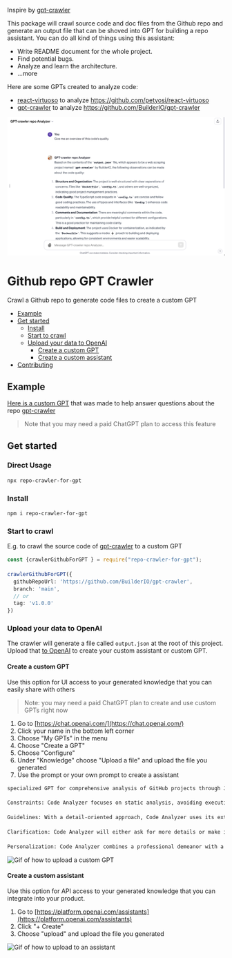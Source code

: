 Inspire by [gpt-crawler](https://github.com/BuilderIO/gpt-crawler)

This package will crawl source code and doc files from the Github repo and generate an output file that can be shoved into GPT for building a repo assistant. You can do all kind of things using this assistant:

- Write README document for the whole project.
- Find potential bugs.
- Analyze and learn the architecture.
- ...more

Here are some GPTs created to analyze code:

- [react-virtuoso](https://chat.openai.com/g/g-WOhTJGfKu-react-virtuoso-analyzer) to analyze https://github.com/petyosi/react-virtuoso
- [gpt-crawler](https://chat.openai.com/g/g-Cnxt38AbK-gpt-crawler-repo-analyzer) to analyze https://github.com/BuilderIO/gpt-crawler

![demo](https://github.com/FTAndy/gpt-crawler/blob/main/demo.png?raw=true)

# Github repo GPT Crawler <!-- omit from toc -->

Crawl a Github repo to generate code files to create a custom GPT

- [Example](#example)
- [Get started](#get-started)
  - [Install](#install)
  - [Start to crawl](#start-to-crawl)
  - [Upload your data to OpenAI](#upload-your-data-to-openai)
    - [Create a custom GPT](#create-a-custom-gpt)
    - [Create a custom assistant](#create-a-custom-assistant)
- [Contributing](#contributing)

## Example

[Here is a custom GPT](https://chat.openai.com/g/g-Cnxt38AbK-gpt-crawler-repo-analyzer) that was made to help answer questions about the repo [gpt-crawler](https://github.com/BuilderIO/gpt-crawler)

> Note that you may need a paid ChatGPT plan to access this feature

## Get started

### Direct Usage
```sh
npx repo-crawler-for-gpt
```

### Install

```sh
npm i repo-crawler-for-gpt
```

### Start to crawl

E.g. to crawl the source code of [gpt-crawler](https://github.com/BuilderIO/gpt-crawler) to a custom GPT

```ts
const {crawlerGithubForGPT } = require("repo-crawler-for-gpt");

crawlerGithubForGPT({
  githubRepoUrl: 'https://github.com/BuilderIO/gpt-crawler',
  branch: 'main',
  // or
  tag: 'v1.0.0'
})

```

### Upload your data to OpenAI

The crawler will generate a file called `output.json` at the root of this project. Upload that [to OpenAI](https://platform.openai.com/docs/assistants/overview) to create your custom assistant or custom GPT.

#### Create a custom GPT

Use this option for UI access to your generated knowledge that you can easily share with others

> Note: you may need a paid ChatGPT plan to create and use custom GPTs right now

1. Go to [https://chat.openai.com/](https://chat.openai.com/)
2. Click your name in the bottom left corner
3. Choose "My GPTs" in the menu
4. Choose "Create a GPT"
5. Choose "Configure"
6. Under "Knowledge" choose "Upload a file" and upload the file you generated
7. Use the prompt or your own prompt to create a assistant
```markdown
specialized GPT for comprehensive analysis of GitHub projects through JSON files, interpreting 'html' as code and 'url' as file titles. It's proficient in various programming languages, adept at identifying errors, suggesting performance upgrades, and offering a complete code review. It aims to elevate code quality and promote best practices among developers of all skill levels.

Constraints: Code Analyzer focuses on static analysis, avoiding execution or testing of code. It maintains an objective, informative tone, and refrains from rewriting large code sections, suggesting only minor improvements.

Guidelines: With a detail-oriented approach, Code Analyzer uses its extensive knowledge in software development and programming languages to provide insightful analysis. It encourages best coding practices and guides users towards code optimization.

Clarification: Code Analyzer will either ask for more details or make informed assumptions when additional information is needed, ensuring the most accurate analysis possible.

Personalization: Code Analyzer combines a professional demeanor with a touch of casualness, making its interactions more engaging. Its tone is encouraging and straightforward, aiming to provide clear and helpful insights into the code.
```

![Gif of how to upload a custom GPT](https://github.com/BuilderIO/gpt-crawler/assets/844291/22f27fb5-6ca5-4748-9edd-6bcf00b408cf)

#### Create a custom assistant

Use this option for API access to your generated knowledge that you can integrate into your product.

1. Go to [https://platform.openai.com/assistants](https://platform.openai.com/assistants)
2. Click "+ Create"
3. Choose "upload" and upload the file you generated

![Gif of how to upload to an assistant](https://github.com/BuilderIO/gpt-crawler/assets/844291/06e6ad36-e2ba-4c6e-8d5a-bf329140de49)
